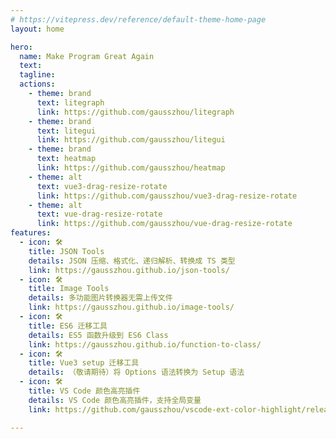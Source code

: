 ```yaml
---
# https://vitepress.dev/reference/default-theme-home-page
layout: home

hero:
  name: Make Program Great Again
  text: 
  tagline: 
  actions:
    - theme: brand
      text: litegraph
      link: https://github.com/gausszhou/litegraph
    - theme: brand
      text: litegui
      link: https://github.com/gausszhou/litegui
    - theme: brand
      text: heatmap
      link: https://github.com/gausszhou/heatmap
    - theme: alt
      text: vue3-drag-resize-rotate
      link: https://github.com/gausszhou/vue3-drag-resize-rotate
    - theme: alt
      text: vue-drag-resize-rotate
      link: https://github.com/gausszhou/vue-drag-resize-rotate
features:
  - icon: 🛠️
    title: JSON Tools
    details: JSON 压缩、格式化、递归解析、转换成 TS 类型
    link: https://gausszhou.github.io/json-tools/
  - icon: 🛠️
    title: Image Tools
    details: 多功能图片转换器无需上传文件
    link: https://gausszhou.github.io/image-tools/
  - icon: 🛠️
    title: ES6 迁移工具
    details: ES5 函数升级到 ES6 Class
    link: https://gausszhou.github.io/function-to-class/
  - icon: 🛠️
    title: Vue3 setup 迁移工具
    details: （敬请期待）将 Options 语法转换为 Setup 语法
  - icon: 🛠️
    title: VS Code 颜色高亮插件
    details: VS Code 颜色高亮插件，支持全局变量
    link: https://github.com/gausszhou/vscode-ext-color-highlight/releases  

---
```


